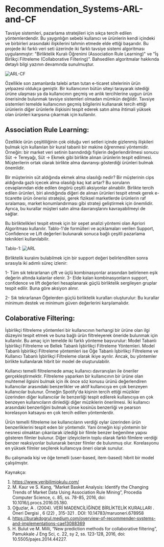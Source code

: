 # Recommendation_Systems-ARL-and-CF

Tavsiye sistemleri, pazarlama stratejileri için sıkça tercih edilen yöntemlerdendir. Bu yaygınlığın sebebi kullanıcı ve ürünlerin kendi içindeki ve birbirleri arasındaki ilişkilerini tahmin etmede elde ettiği başarıdır. Bu projede iki farklı veri seti üzerinde iki farklı tavsiye sistemi algoritması uygulanmıştır: "Birliktelik Kuralı Öğrenimi (Association Rule Learning)" ve "İş Birlikçi Filtreleme (Collaborative Filtering)". Bahsedilen algoritmalar hakkında detaylı bilgi yazının devamında sunulmuştur.

![ARL-CF](https://user-images.githubusercontent.com/83431435/122686645-e5b8ac80-d21a-11eb-8156-d36dab6dfae6.png)

Özellikle son zamanlarda talebi artan tutan e-ticaret sitelerinin ürün yelpazesi oldukça geniştir. Bir kullanıcının bütün siteyi tarayarak istediği ürüne ulaşması ya da kullanıcının geçmiş ve anlık tercihlerine uygun ürün önerisinde bulunmak tavsiye sistemleri olmadan mümkün değildir. Tavsiye sistemleri temelde kullanıcının geçmiş bilgilerini kullanarak tercih ettiği ürünlerin diğer ürünlerle ilişkisini tespit ederek satın alma ihtimali yüksek olan ürünleri karşısına çıkarmak için kullanılır.  

## Association Rule Learning:
Özellikle ürün çeşitliliğinin çok olduğu veri setleri içinde gizlenmiş ilişkileri bulmak için kullanılan bir kural tabanlı bir makine öğrenmesi yöntemidir. Örneğin: bir market veri setinin barındırdığı fişlerin değerlendirilmesi sonucu Süt -> Tereyağı, Süt -> Ekmek gibi birlikte alınan ürünlerin tespit edilmesi. Müşterilerin ortak olarak birlikte alma davranışı gösterdiği ürünleri bulmak önemlidir.

Bir müşterinin süt aldığında ekmek alma olasılığı nedir? Bir müşterinin cips aldığında gazlı içecek alma olasılığı kaç kat artar? Bu soruların cevaplarından elde edilen öngörü çeşitli aksiyonlar alınabilir. Birlikte tercih edilen ürünleri, biri alındığında diğeri de alınan ürünleri tespit etmek gerek e-ticarette ürün önerisi stratejisi, gerek fiziksel marketlerde ürünlerin raf sıralaması, market konumlandırması gibi strateji geliştirmek için önemlidir. Ayrıca, bu kurallar müşteri satın alma davranışlarını kavrayabilmeyi de sağlar. 

Bu birliktelikleri tespit etmek için bir sepet analizi yöntemi olan Apriori Algoritması kullanılır. Tablo-1'de formülleri ve açıklamaları verilen Support, Confidence ve Lift değerleri bulunarak sonuca bağlı çeşitli pazarlama teknikleri kullanılabilir. 

Tablo-1:
![ARL](https://user-images.githubusercontent.com/83431435/122685942-5362d980-d217-11eb-8d49-5a353b34331b.png)

Birliktelik kuralını bulabilmek için bir support değeri belirlendilten sonra sırasıyla iki adımlı süreç izlenir:

1- Tüm sık tekrarlanan çift ve üçlü kombinasyonlar arasından belirlenen eşik değerin altında kalanlar elenir.
3- Elde kalan kombinasyonların support, confidence ve lift değerleri hesaplanarak güçlü birliktelik sergileyen gruplar tespit edilir. Buna göre aksiyon alınır. 

2- Sık tekrarlanan Öğelerden güçlü birliktelik kuralları oluşturulur: Bu kurallar minimum destek ve minimum güven değerlerini karşılamalıdır.

## Colaborative Filtering:

İşbirlikçi filtreleme yöntemleri bir kullanıcının herhangi bir ürüne olan ilgi düzeyini tespit etmek ve buna bağlı ürün filtreleyerek öneride bulunmak için kullanılır. Bu amaç için temelde iki farklı yönteme başvurulur: Model Tabanlı İşbirlikçi Filtreleme ve Bellek Tabanlı İşbirlikçi Filtreleme Yöntemleri. Model Tabanlı İşbirlikçi Filtreleme yöntemleri ise Öğe Tabanlı İşbirlikçi Filtreleme ve Kullanıcı Tabanlı İşbirlikçi Filtreleme olarak ikiye ayrılır. Ancak, bu yöntemler birlikte kullanılarak hibrit bir model de oluşturulabilir.

Kullanıcı temelli filtrelemede amaç kullanıcı davranışları ile öneriler gerçekleştirmektir. Filtreleme yaparken bir kullanıcının bir ürüne olan muhtemel ilgisini bulmak için ilk önce söz konusu ürünü değerlendiren kullanıcılar arasındaki benzerlikler ve aktif kullanıcıya en çok benzeyen kullanıcılar bulunur. Örneğin Spotify'da kişinin tercih ettiği müzikler üzerinden diğer kullanıcılar ile benzerliği tespit edilerek kullanıcıya en çok benzeyen kullanıcıların dinlediği diğer müziklerin önerilmesi. İki kullanıcı arasındaki benzerliğini bulmak içinse kosinüs benzerliği ve pearson korelasyon katsayısı en çok tercih edilen yöntemlerdir. 

Ürün temelli filtreleme ise kullanıcıların verdiği oylar üzerinden ürün benzerliklerini tespit eden bir yöntemdir. Yani örneğin kişi yöntemin bir nesnesi olmaktan çıkarılarak izlediği bir filmle benzer beğenilme yapısı gösteren filmler bulunur. Diğer izleyicilerin toplu olarak farklı filmlere verdiği benzer reaksiyonlar bulunarak benzer filmler de bulunmuş olur. Korelasyonu en yüksek filmler seçilerek kullanıcıya öneri olarak sunulur. 

Bu çalışmada kişi ve öğe temelli (user-based, item-based) hibrit bir model çalışılmıştır. 

Kaynakça:

1. https://www.veribilimiokulu.com/
2. M. Kaur ve S. Kang, “Market Basket Analysis: Identify the Changing Trends of Market Data Using Association Rule Mining”, Procedia Computer Science, c. 85, ss. 78-85, 2016, doi: 10.1016/j.procs.2016.05.180.
3. Oğuzlar, A . (2004). VERİ MADENCİLİĞİNDE BİRLİKTELİK KURALLARI . Öneri Dergisi , 6 (22) , 315-321 . DOI: 10.14783/maruoneri.678958
4. https://burakdogrul.medium.com/overview-of-recommender-systems-and-implementations-cae13088369
5. H. Bulut ve M. Milli, “New prediction methods for collaborative filtering”, Pamukkale J Eng Sci, c. 22, sy 2, ss. 123-128, 2016, doi: 10.5505/pajes.2014.44227.


